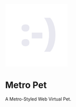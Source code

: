 <div align="left">
<img src="assets/facesmiley.png" width="200">

# Metro Pet
A Metro-Styled Web Virtual Pet.
